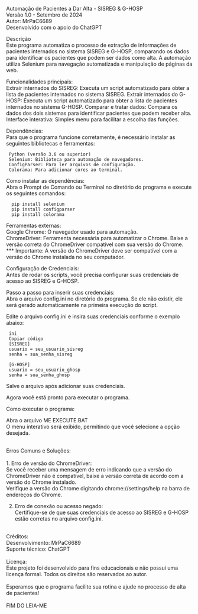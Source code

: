 
Automação de Pacientes a Dar Alta - SISREG & G-HOSP<br>
Versão 1.0 - Setembro de 2024<br>
Autor: MrPaC6689<br>
Desenvolvido com o apoio do ChatGPT<br>


Descrição<br>
Este programa automatiza o processo de extração de informações de pacientes internados no sistema SISREG e G-HOSP,  comparando os dados para identificar os pacientes que podem ser dados como alta. A automação utiliza Selenium para navegação automatizada e manipulação de páginas da web.

Funcionalidades principais:<br>
Extrair internados do SISREG: Executa um script automatizado para obter a lista de pacientes internados no sistema SISREG.
Extrair internados do G-HOSP: Executa um script automatizado para obter a lista de pacientes internados no sistema G-HOSP.
Comparar e tratar dados: Compara os dados dos dois sistemas para identificar pacientes que podem receber alta.
Interface interativa: Simples menu para facilitar a escolha das funções.


Dependências:<br>
Para que o programa funcione corretamente, é necessário instalar as seguintes bibliotecas e ferramentas:

     Python (versão 3.6 ou superior)
     Selenium: Biblioteca para automação de navegadores.
     ConfigParser: Para ler arquivos de configuração.
     Colorama: Para adicionar cores ao terminal.
 

Como instalar as dependências:<br>
Abra o Prompt de Comando ou Terminal no diretório do programa e execute os seguintes comandos:

      pip install selenium
      pip install configparser
      pip install colorama



Ferramentas externas:<br>
      Google Chrome: O navegador usado para automação.<br>
      ChromeDriver: Ferramenta necessária para automatizar o Chrome. Baixe a versão correta do ChromeDriver compatível com sua versão do Chrome.
<br>
*** Importante: A versão do ChromeDriver deve ser compatível com a versão do Chrome instalada no seu computador.<br>


Configuração de Credenciais:<br>
  Antes de rodar os scripts, você precisa configurar suas credenciais de acesso ao SISREG e G-HOSP.<br>

Passo a passo para inserir suas credenciais:<br>
  Abra o arquivo config.ini no diretório do programa. Se ele não existir, ele será gerado automaticamente na primeira execução do script.<br>

Edite o arquivo config.ini e insira suas credenciais conforme o exemplo abaixo:<br>

     ini
     Copiar código
     [SISREG]
     usuario = seu_usuario_sisreg
     senha = sua_senha_sisreg

     [G-HOSP]
     usuario = seu_usuario_ghosp
     senha = sua_senha_ghosp

Salve o arquivo após adicionar suas credenciais.<br>

Agora você está pronto para executar o programa.<br>

Como executar o programa:<br>

Abra o arquivo ME EXECUTE.BAT<br>
   O menu interativo será exibido, permitindo que você selecione a opção desejada.<br>

<br>
Erros Comuns e Soluções:<br>
<br>
1. Erro de versão do ChromeDriver:<br>
Se você receber uma mensagem de erro indicando que a versão do ChromeDriver não é compatível, baixe a versão correta de acordo com a versão do Chrome instalado.<br>
Verifique a versão do Chrome digitando chrome://settings/help na barra de endereços do Chrome.<br>

2. Erro de conexão ou acesso negado:<br>
Certifique-se de que suas credenciais de acesso ao SISREG e G-HOSP estão corretas no arquivo config.ini.<br>
<br>
Créditos:<br>
Desenvolvimento: MrPaC6689<br>
Suporte técnico: ChatGPT<br>
<br>
Licença:<br>
Este projeto foi desenvolvido para fins educacionais e não possui uma licença formal. Todos os direitos são reservados ao autor.<br>
<br>
Esperamos que o programa facilite sua rotina e ajude no processo de alta de pacientes!<br>
<br>
FIM DO LEIA-ME

